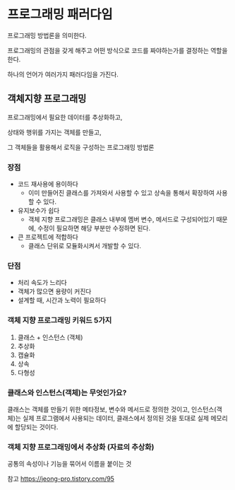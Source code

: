 # 프로그래밍 패러다임

프로그래밍 방법론을 의미한다.

프로그래밍의 관점을 갖게 해주고 어떤 방식으로 코드를 짜야하는가를 결정하는 역할을 한다.

하나의 언어가 여러가지 패러다임을 가진다.

## 객체지향 프로그래밍

프로그래밍에서 필요한 데이터를 추상화하고,

상태와 행위를 가지는 객체를 만들고,

그 객체들을 활용해서 로직을 구성하는 프로그래밍 방법론

### 장점

- 코드 재사용에 용이하다
  - 이미 만들어진 클래스를 가져와서 사용할 수 있고 상속을 통해서 확장하여 사용할 수 있다.
- 유지보수가 쉽다
  - 객체 지향 프로그래밍은 클래스 내부에 멤버 변수, 메서드로 구성되어있기 때문에, 수정이 필요하면 해당 부분만 수정하면 된다.
- 큰 프로젝트에 적합하다
  - 클래스 단위로 모듈화시켜서 개발할 수 있다.

### 단점

- 처리 속도가 느리다
- 객체가 많으면 용량이 커진다
- 설계할 때, 시간과 노력이 필요하다

### 객체 지향 프로그래밍 키워드 5가지

1. 클래스 + 인스턴스 (객체)
2. 추상화
3. 캡슐화
4. 상속
5. 다형성

### 클래스와 인스턴스(객체)는 무엇인가요?

클래스는 객체를 만들기 위한 메타정보, 변수와 메서드로 정의한 것이고,
인스턴스(객체)는 실제 프로그램에서 사용되는 데이터, 클래스에서 정의된 것을 토대로 실제 메모리에 할당되는 것이다.

### 객체 지향 프로그래밍에서 추상화 (자료의 추상화)

공통의 속성이나 기능을 묶어서 이름을 붙이는 것

참고
https://jeong-pro.tistory.com/95
